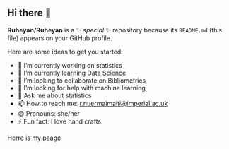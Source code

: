 ## Hi there 👋


**Ruheyan/Ruheyan** is a ✨ _special_ ✨ repository because its `README.md` (this file) appears on your GitHub profile.

Here are some ideas to get you started:

- 🔭 I’m currently working on statistics
- 🌱 I’m currently learning Data Science
- 👯 I’m looking to collaborate on Bibliometrics
- 🤔 I’m looking for help with machine learning
- 💬 Ask me about statistics
- 📫 How to reach me: r.nuermaimaiti@imperial.ac.uk
- 😄 Pronouns: she/her
- ⚡ Fun fact: I love hand crafts

Herre is [my paage](https://profiles.imperial.ac.uk/r.nuermaimaiti)
  

